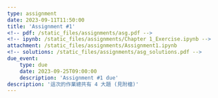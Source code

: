 ```yaml
---
type: assignment
date: 2023-09-11T11:50:00
title: 'Assignment #1'
<!-- pdf: /static_files/assignments/asg.pdf -->
<!-- ipynb: /static_files/assignments/Chapter 1_Exercise.ipynb -->
attachment: /static_files/assignments/Assignment1.ipynb
<!-- solutions: /static_files/assignments/asg_solutions.pdf -->
due_event: 
    type: due
    date: 2023-09-25T09:00:00
    description: 'Assignment #1 due'
description: '這次的作業總共有 4 大題 (見附檔)'
---
```

